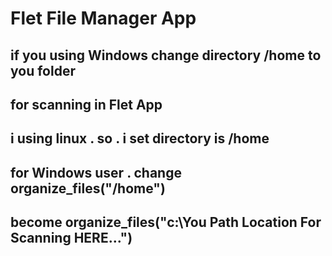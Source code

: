 # Flet File Manager App

## if you using Windows change directory /home to you folder
## for scanning in Flet App

## i using linux . so . i set directory is /home

## for Windows user . change organize_files("/home") 
## become organize_files("c:\\You Path Location For Scanning HERE...")
